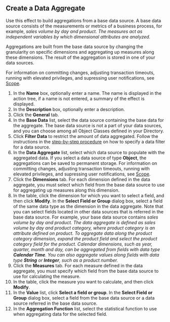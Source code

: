 ## Create a Data Aggregate

Use this effect to build aggregations from a base data source. A base data source consists of the measurements or metrics of a business process, for example, <span style="FONT-STYLE: italic">sales volume by <span style="FONT-STYLE: italic">day and <span style="FONT-STYLE: italic">product. The measures act as independent variables by which dimensional attributes are analyzed.

Aggregations are built from the base data source by changing the granularity on specific dimensions and aggregating up measures along these dimensions. The result of the aggregation is stored in one of your data sources.

For information on committing changes, adjusting transaction timeouts, running with elevated privileges, and supressing user notifications, see [Scope](../blocks/scope.md "Scope").

1.  In the **Name** box, optionally enter a name. The name is displayed in the action tree, if a name is not entered, a summary of the effect is displayed.
2.  In the **Description** box, optionally enter a description.
3.  Click the **General** tab.
4.  In the **Base Data** list, select the data source containing the base data for the aggregate. The base data source is not a part of your data sources, and you can choose among all Object Classes defined in your Directory.
5.  Click **Filter Data** to restrict the amount of data aggregated. Follow the instructions in the [step-by-step procedure](../../data-sources/specifying-a-data-filter-for-a-data-source.md "Specifying a Data Filter for a Data Source") on how to specify a data filter for a data source.
6.  In the **Data Aggregate** list, select which data source to populate with the aggregated data. If you select a data source of type **Object**, the aggregations can be saved to permanent storage. For information on committing changes, adjusting transaction timeouts, running with elevated privileges, and supressing user notifications, see [Scope](../blocks/scope.md).
7.  Click the **Dimensions** tab. For each dimension defined in the data aggregate, you must select which field from the base data source to use for aggregating up measures along this dimension.
8.  In the table, click the dimension for which you want to select a field, and then click **Modify**. In the **Select Field or Group** dialog box, select a field of the same data type as the dimension in the data aggregate. Note that you can select fields located in other data sources that is referred in the base data source. For example, your base data source contains <span style="FONT-STYLE: italic">sales volume by <span style="FONT-STYLE: italic">day and <span style="FONT-STYLE: italic">product. The data aggregate is defined as <span style="FONT-STYLE: italic">sales volume by <span style="FONT-STYLE: italic">day and <span style="FONT-STYLE: italic">product category, where <span style="FONT-STYLE: italic">product category is an attribute defined on <span style="FONT-STYLE: italic">product. To aggregate data along the <span style="FONT-STYLE: italic">product category dimension, expand the <span style="FONT-STYLE: italic">product field and select the <span style="FONT-STYLE: italic">product category field for the <span style="FONT-STYLE: italic">product. Calendar dimensions, such as year, quarter, month and day, can be aggregated from fields with data type **Calendar Time**. You can also aggregate values along fields with data type **String** or **Integer**, such as a product number.
9.  Click the **Measures** tab. For each measure defined in the data aggregate, you must specify which field from the base data source to use for calculating the measure.
10.  In the table, click the measure you want to calculate, and then click **Modify**.
11.  In the **Value** list, click **Select a field or group**. In the **Select Field or Group** dialog box, select a field from the base data source or a data source referred in the base data source.
12.  In the **Aggregation Function** list, select the statistical function to use when aggregating data for the selected field.